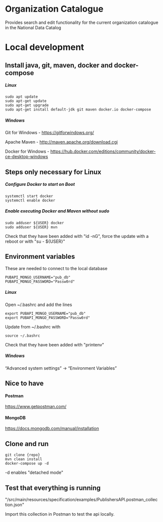 # Organization Catalogue

Provides search and edit functionality for the current organization catalogue in the National Data Catalog

# Local development

## Install java, git, maven, docker and docker-compose

##### Linux
```
sudo apt update
sudo apt-get update
sudo apt-get upgrade
sudo apt-get install default-jdk git maven docker.io docker-compose
```

##### Windows
Git for Windows - https://gitforwindows.org/

Apache Maven - http://maven.apache.org/download.cgi

Docker for Windows - https://hub.docker.com/editions/community/docker-ce-desktop-windows

## Steps only necessary for Linux

##### Configure Docker to start on Boot
```
systemctl start docker
systemctl enable docker
```

##### Enable executing Docker and Maven without sudo
```
sudo adduser ${USER} docker
sudo adduser ${USER} mvn
```

Check that they have been added with "id -nG", force the update with a reboot or with "su - ${USER}"

## Environment variables
These are needed to connect to the local database
```
PUBAPI_MONGO_USERNAME="pub_db"
PUBAPI_MONGO_PASSWORD="Passw0rd"
```

##### Linux
Open ~/.bashrc and add the lines
```
export PUBAPI_MONGO_USERNAME="pub_db"
export PUBAPI_MONGO_PASSWORD="Passw0rd"
```
Update from ~/.bashrc with
```
source ~/.bashrc
```

Check that they have been added with "printenv"

##### Windows
“Advanced system settings” → “Environment Variables”

## Nice to have
#### Postman
https://www.getpostman.com/

#### MongoDB
https://docs.mongodb.com/manual/installation

## Clone and run
```
git clone {repo}
mvn clean install
docker-compose up -d
```
-d enables "detached mode"

## Test that everything is running
"/src/main/resources/specification/examples/PublishersAPI.postman_collection.json"

Import this collection in Postman to test the api locally.
